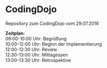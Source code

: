 # CodingDojo

Repository zum CodingDojo vom 29.07.2016

<b>Zeitplan:</b> </br>
09:00-10:00 Uhr: Begrüßung </br>
10:00-12:00 Uhr: Beginn der Implementierung </br>
12:00-12:30 Uhr: Review </br>
12:30-13:00 Uhr: Mittagessen </br>
13:00-13:30 Uhr: Retrospektive

